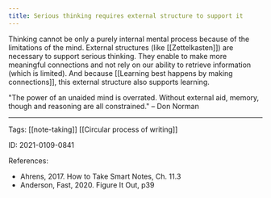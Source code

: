 ```yaml
---
title: Serious thinking requires external structure to support it
---
```


Thinking cannot be only a purely internal mental process because of the limitations of the mind. External structures (like [[Zettelkasten]]) are necessary to support serious thinking. They enable to make more meaningful connections and not rely on our ability to retrieve information (which is limited). And because [[Learning best happens by making connections]], this external structure also supports learning.

"The power of an unaided mind is overrated. Without external aid, memory, though and reasoning are all constrained." – Don Norman

---

Tags: [[note-taking]] [[Circular process of writing]]

ID: 2021-0109-0841

References:
- Ahrens, 2017. How to Take Smart Notes, Ch. 11.3
- Anderson, Fast, 2020. Figure It Out, p39
